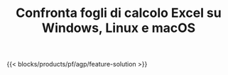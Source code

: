 ﻿---
title: Confronta fogli di calcolo Excel su Windows, Linux e macOS 
weight: 7730
url: /it/comparison
description: App e API gratuite per il confronto di file Excel XLS, XLSX, CSV, TSV, ODS, SXC e FODS
---
{{< blocks/products/pf/agp/feature-solution >}} 

